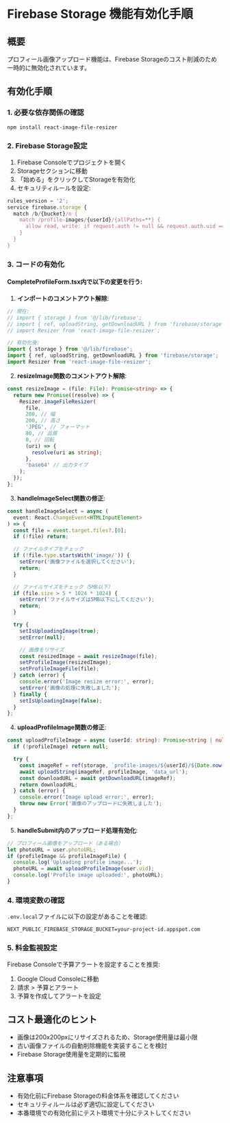 # Firebase Storage 機能有効化手順

## 概要

プロフィール画像アップロード機能は、Firebase Storageのコスト削減のため一時的に無効化されています。

## 有効化手順

### 1. 必要な依存関係の確認

```bash
npm install react-image-file-resizer
```

### 2. Firebase Storage設定

1. Firebase Consoleでプロジェクトを開く
2. Storageセクションに移動
3. 「始める」をクリックしてStorageを有効化
4. セキュリティルールを設定:

```javascript
rules_version = '2';
service firebase.storage {
  match /b/{bucket}/o {
    match /profile-images/{userId}/{allPaths=**} {
      allow read, write: if request.auth != null && request.auth.uid == userId;
    }
  }
}
```

### 3. コードの有効化

#### CompleteProfileForm.tsx内で以下の変更を行う:

1. **インポートのコメントアウト解除**:

```typescript
// 現在:
// import { storage } from '@/lib/firebase';
// import { ref, uploadString, getDownloadURL } from 'firebase/storage';
// import Resizer from 'react-image-file-resizer';

// 有効化後:
import { storage } from '@/lib/firebase';
import { ref, uploadString, getDownloadURL } from 'firebase/storage';
import Resizer from 'react-image-file-resizer';
```

2. **resizeImage関数のコメントアウト解除**:

```typescript
const resizeImage = (file: File): Promise<string> => {
  return new Promise((resolve) => {
    Resizer.imageFileResizer(
      file,
      200, // 幅
      200, // 高さ
      'JPEG', // フォーマット
      80, // 品質
      0, // 回転
      (uri) => {
        resolve(uri as string);
      },
      'base64' // 出力タイプ
    );
  });
};
```

3. **handleImageSelect関数の修正**:

```typescript
const handleImageSelect = async (
  event: React.ChangeEvent<HTMLInputElement>
) => {
  const file = event.target.files?.[0];
  if (!file) return;

  // ファイルタイプをチェック
  if (!file.type.startsWith('image/')) {
    setError('画像ファイルを選択してください');
    return;
  }

  // ファイルサイズをチェック（5MB以下）
  if (file.size > 5 * 1024 * 1024) {
    setError('ファイルサイズは5MB以下にしてください');
    return;
  }

  try {
    setIsUploadingImage(true);
    setError(null);

    // 画像をリサイズ
    const resizedImage = await resizeImage(file);
    setProfileImage(resizedImage);
    setProfileImageFile(file);
  } catch (error) {
    console.error('Image resize error:', error);
    setError('画像の処理に失敗しました');
  } finally {
    setIsUploadingImage(false);
  }
};
```

4. **uploadProfileImage関数の修正**:

```typescript
const uploadProfileImage = async (userId: string): Promise<string | null> => {
  if (!profileImage) return null;

  try {
    const imageRef = ref(storage, `profile-images/${userId}/${Date.now()}.jpg`);
    await uploadString(imageRef, profileImage, 'data_url');
    const downloadURL = await getDownloadURL(imageRef);
    return downloadURL;
  } catch (error) {
    console.error('Image upload error:', error);
    throw new Error('画像のアップロードに失敗しました');
  }
};
```

5. **handleSubmit内のアップロード処理有効化**:

```typescript
// プロフィール画像をアップロード（ある場合）
let photoURL = user.photoURL;
if (profileImage && profileImageFile) {
  console.log('Uploading profile image...');
  photoURL = await uploadProfileImage(user.uid);
  console.log('Profile image uploaded:', photoURL);
}
```

### 4. 環境変数の確認

`.env.local`ファイルに以下の設定があることを確認:

```
NEXT_PUBLIC_FIREBASE_STORAGE_BUCKET=your-project-id.appspot.com
```

### 5. 料金監視設定

Firebase Consoleで予算アラートを設定することを推奨:

1. Google Cloud Consoleに移動
2. 請求 > 予算とアラート
3. 予算を作成してアラートを設定

## コスト最適化のヒント

- 画像は200x200pxにリサイズされるため、Storage使用量は最小限
- 古い画像ファイルの自動削除機能を実装することを検討
- Firebase Storage使用量を定期的に監視

## 注意事項

- 有効化前にFirebase Storageの料金体系を確認してください
- セキュリティルールは必ず適切に設定してください
- 本番環境での有効化前にテスト環境で十分にテストしてください
